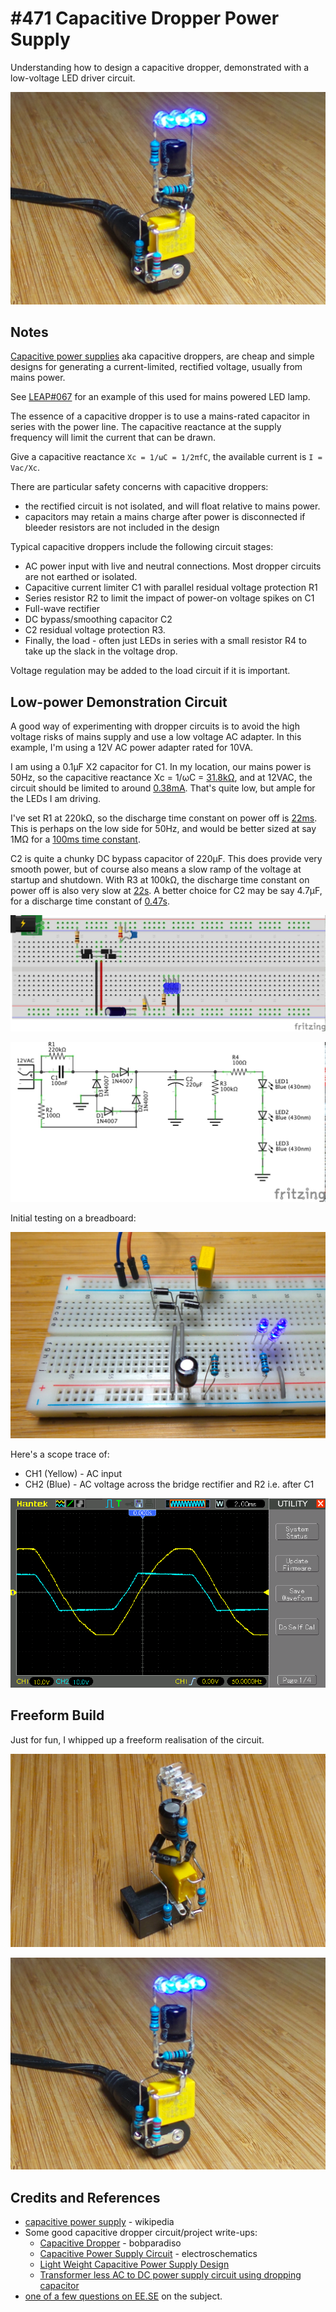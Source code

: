 # #471 Capacitive Dropper Power Supply

Understanding how to design a capacitive dropper, demonstrated with a low-voltage LED driver circuit.

![Build](./assets/CapacitiveDropper_build.jpg?raw=true)

## Notes

[Capacitive power supplies](https://en.wikipedia.org/wiki/Capacitive_power_supply) aka capacitive droppers,
are cheap and simple designs for generating a current-limited, rectified voltage, usually from mains power.

See [LEAP#067](../../LED/ACBulb) for an example of this used for mains powered LED lamp.

The essence of a capacitive dropper is to use a mains-rated capacitor in series with the power line.
The capacitive reactance at the supply frequency will limit the current that can be drawn.

Give a capacitive reactance `Xc = 1/ωC = 1/2πfC`, the available current is `I = Vac/Xc`.

There are particular safety concerns with capacitive droppers:

* the rectified circuit is not isolated, and will float relative to mains power.
* capacitors may retain a mains charge after power is disconnected if bleeder resistors are not included in the design

Typical capacitive droppers include the following circuit stages:

* AC power input with live and neutral connections. Most dropper circuits are not earthed or isolated.
* Capacitive current limiter C1 with parallel residual voltage protection R1
* Series resistor R2 to limit the impact of power-on voltage spikes on C1
* Full-wave rectifier
* DC bypass/smoothing capacitor C2
* C2 residual voltage protection R3.
* Finally, the load - often just LEDs in series with a small resistor R4 to take up the slack in the voltage drop.

Voltage regulation may be added to the load circuit if it is important.

## Low-power Demonstration Circuit

A good way of experimenting with dropper circuits is to avoid the high voltage risks of mains supply and use a low voltage AC adapter.
In this example, I'm using a 12V AC power adapter rated for 10VA.

I am using a 0.1µF X2 capacitor for C1.
In my location, our mains power is 50Hz, so the capacitive reactance Xc = 1/ωC = [31.8kΩ](https://www.wolframalpha.com/input/?i=1%2F(2%CF%80*50Hz*0.1%CE%BCF)),
and at 12VAC, the circuit should be limited to around [0.38mA](https://www.wolframalpha.com/input/?i=12V*2%CF%80*50Hz*0.1%CE%BCF).
That's quite low, but ample for the LEDs I am driving.

I've set R1 at 220kΩ, so the discharge time constant on power off is [22ms](https://www.wolframalpha.com/input/?i=0.1%CE%BCF*220k%CE%A9).
This is perhaps on the low side for 50Hz, and would be better sized at say 1MΩ for a [100ms time constant](https://www.wolframalpha.com/input/?i=0.1%CE%BCF*1000k%CE%A9).

C2 is quite a chunky DC bypass capacitor of 220µF. This does provide very smooth power, but of course also means a slow ramp of the voltage at startup and shutdown.
With R3 at 100kΩ, the discharge time constant on power off is also very slow at [22s](https://www.wolframalpha.com/input/?i=220%CE%BCF*100k%CE%A9).
A better choice for C2 may be say 4.7µF, for a discharge time constant of [0.47s](https://www.wolframalpha.com/input/?i=4.7%C2%B5F*100k%CE%A9).

![Breadboard](./assets/CapacitiveDropper_bb.jpg?raw=true)

![Schematic](./assets/CapacitiveDropper_schematic.jpg?raw=true)

Initial testing on a breadboard:

![CapacitiveDropper_bb_build](./assets/CapacitiveDropper_bb_build.jpg?raw=true)

Here's a scope trace of:

* CH1 (Yellow) - AC input
* CH2 (Blue) - AC voltage across the bridge rectifier and R2 i.e. after C1

![scope_ac_drop](./assets/scope_ac_drop.gif?raw=true)

## Freeform Build

Just for fun, I whipped up a freeform realisation of the circuit.

![CapacitiveDropper_freeform](./assets/CapacitiveDropper_freeform.jpg?raw=true)

![CapacitiveDropper_build](./assets/CapacitiveDropper_build.jpg?raw=true)

## Credits and References

* [capacitive power supply](https://en.wikipedia.org/wiki/Capacitive_power_supply) - wikipedia
* Some good capacitive dropper circuit/project write-ups:
    * [Capacitive Dropper](https://bobparadiso.com/2015/02/03/capacitive-dropper/) - bobparadiso
    * [Capacitive Power Supply Circuit](https://www.electroschematics.com/5678/capacitor-power-supply/) - electroschematics
    * [Light Weight Capacitive Power Supply Design](https://www.engineersgarage.com/contribution/capacitor-power-supply-design)
    * [Transformer less AC to DC power supply circuit using dropping capacitor](https://www.circuitsgallery.com/2012/07/transformer-less-ac-to-dc-capacitor-power-supply-circuit2.html)
* [one of a few questions on EE.SE](http://electronics.stackexchange.com/questions/5572/how-efficient-is-a-capacitive-power-supply) on the subject.
